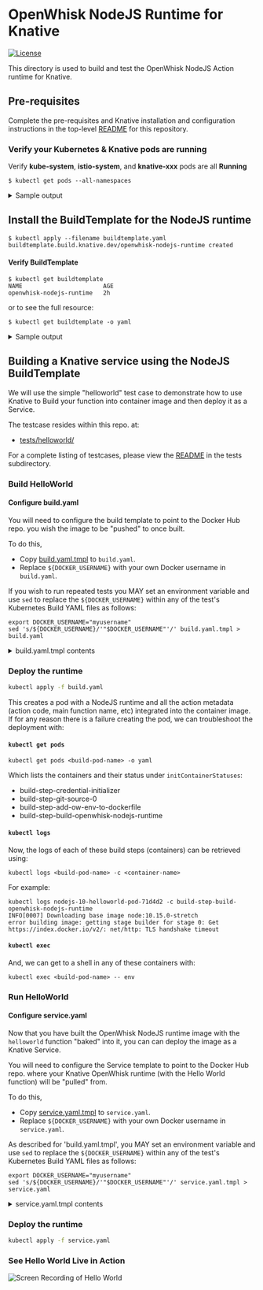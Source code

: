 <!--
#
# Licensed to the Apache Software Foundation (ASF) under one or more
# contributor license agreements.  See the NOTICE file distributed with
# this work for additional information regarding copyright ownership.
# The ASF licenses this file to You under the Apache License, Version 2.0
# (the "License"); you may not use this file except in compliance with
# the License.  You may obtain a copy of the License at
#
#     http://www.apache.org/licenses/LICENSE-2.0
#
# Unless required by applicable law or agreed to in writing, software
# distributed under the License is distributed on an "AS IS" BASIS,
# WITHOUT WARRANTIES OR CONDITIONS OF ANY KIND, either express or implied.
# See the License for the specific language governing permissions and
# limitations under the License.
#
-->

# OpenWhisk NodeJS Runtime for Knative

[![License](https://img.shields.io/badge/license-Apache--2.0-blue.svg)](http://www.apache.org/licenses/LICENSE-2.0)

This directory is used to build and test the OpenWhisk NodeJS Action runtime for Knative.

## Pre-requisites

Complete the pre-requisites and Knative installation and configuration instructions in the top-level [README](../../README.md) for this repository.

### Verify your Kubernetes & Knative pods are running

Verify **kube-system**, **istio-system**, and **knative-xxx** pods are all **Running**
```
$ kubectl get pods --all-namespaces
```
<details>
    <summary>Sample output</summary>

```
$ kubectl get pods --all-namespaces
NAMESPACE          NAME                                            READY   STATUS      RESTARTS   AGE
istio-system       cluster-local-gateway-547467ccf6-p8n72          1/1     Running     1          8d
istio-system       istio-citadel-7d64db8bcf-m7gsj                  1/1     Running     0          8d
istio-system       istio-cleanup-secrets-8lzj4                     0/1     Completed   0          8d
istio-system       istio-egressgateway-6ddf4c8bd6-2dxhc            1/1     Running     1          8d
istio-system       istio-galley-7dd996474-pdd6h                    1/1     Running     1          8d
istio-system       istio-ingressgateway-84b89d647f-cxrwx           1/1     Running     1          8d
istio-system       istio-pilot-86bb4fcbbd-5ns5q                    2/2     Running     0          8d
istio-system       istio-pilot-86bb4fcbbd-vd2xr                    2/2     Running     0          8d
istio-system       istio-pilot-86bb4fcbbd-zstrw                    2/2     Running     0          8d
istio-system       istio-policy-5c4d9ff96b-559db                   2/2     Running     1          8d
istio-system       istio-sidecar-injector-6977b5cf5b-94hj5         1/1     Running     0          8d
istio-system       istio-statsd-prom-bridge-b44b96d7b-kzkzc        1/1     Running     0          8d
istio-system       istio-telemetry-7676df547f-jp952                2/2     Running     1          8d
istio-system       knative-ingressgateway-75644679c7-c2kxj         1/1     Running     1          8d
knative-build      build-controller-658d64d9bd-6qp2c               1/1     Running     0          8d
knative-build      build-webhook-6bb747665f-v8nk2                  1/1     Running     1          8d
knative-eventing   eventing-controller-cfbb757bd-czx99             1/1     Running     0          8d
knative-eventing   in-memory-channel-controller-75d6cc4b77-6c8st   1/1     Running     1          8d
knative-eventing   in-memory-channel-dispatcher-c89db8bb8-phlxw    2/2     Running     7          8d
knative-eventing   webhook-5fbb8dbcc7-nhwp5                        1/1     Running     0          8d
knative-serving    activator-69b8474d6b-58hh2                      2/2     Running     1          8d
knative-serving    autoscaler-6579b57774-cvvzj                     2/2     Running     1          8d
knative-serving    controller-66cd7d99df-hgswh                     1/1     Running     0          8d
knative-serving    webhook-6d9568d-czt8m                           1/1     Running     0          8d
knative-sources    controller-manager-0                            1/1     Running     1          8d
kube-system        coredns-86c58d9df4-ms8qs                        1/1     Running     0          8d
kube-system        coredns-86c58d9df4-x29vt                        1/1     Running     0          8d
kube-system        etcd-docker-desktop                             1/1     Running     3          8d
kube-system        kube-apiserver-docker-desktop                   1/1     Running     3          8d
kube-system        kube-controller-manager-docker-desktop          1/1     Running     5          8d
kube-system        kube-proxy-mltsm                                1/1     Running     0          8d
kube-system        kube-scheduler-docker-desktop                   1/1     Running     5          8d
```
</details>

## Install the BuildTemplate for the NodeJS runtime

```
$ kubectl apply --filename buildtemplate.yaml
buildtemplate.build.knative.dev/openwhisk-nodejs-runtime created
```

#### Verify BuildTemplate

```
$ kubectl get buildtemplate
NAME                       AGE
openwhisk-nodejs-runtime   2h
```

or to see the full resource:
```
$ kubectl get buildtemplate -o yaml
```

<details>
    <summary>Sample output</summary>

```
apiVersion: v1
items:
- apiVersion: build.knative.dev/v1alpha1
  kind: BuildTemplate
  metadata:
    annotations:
      kubectl.kubernetes.io/last-applied-configuration {}
    creationTimestamp: "2019-02-07T16:10:46Z"
    generation: 1
    name: openwhisk-nodejs-runtime
    namespace: default
    resourceVersion: "278166"
    selfLink: /apis/build.knative.dev/v1alpha1/namespaces/default/buildtemplates/openwhisk-nodejs-runtime
    uid: ed5bb6e0-2af2-11e9-a25d-025000000001
  spec:
    generation: 1
    parameters:
    - description: name of the image to be tagged and pushed
      name: TARGET_IMAGE_NAME
    - default: latest
      description: tag the image before pushing
      name: TARGET_IMAGE_TAG
    - description: name of the dockerfile
      name: DOCKERFILE
    - default: "false"
      description: flag to indicate debug mode should be on/off
      name: OW_DEBUG
    - description: name of the action
      name: OW_ACTION_NAME
    - description: JavaScript source code to be evaluated
      name: OW_ACTION_CODE
    - default: main
      description: name of the function in the "__OW_ACTION_CODE" to call as the action
        handler
      name: OW_ACTION_MAIN
    - default: "false"
      description: flag to indicate zip function, for zip actions, "__OW_ACTION_CODE"
        must be base64 encoded string
      name: OW_ACTION_BINARY
    steps:
    - args:
      - -c
      - |
        cat <<EOF >> ${DOCKERFILE}
          ENV __OW_DEBUG "${OW_DEBUG}"
          ENV __OW_ACTION_NAME "${OW_ACTION_NAME}"
          ENV __OW_ACTION_CODE "${OW_ACTION_CODE}"
          ENV __OW_ACTION_MAIN "${OW_ACTION_MAIN}"
          ENV __OW_ACTION_BINARY "${OW_ACTION_BINARY}"
        EOF
      command:
      - /busybox/sh
      image: gcr.io/kaniko-project/executor:debug
      name: add-ow-env-to-dockerfile
    - args:
      - --destination=${TARGET_IMAGE_NAME}:${TARGET_IMAGE_TAG}
      - --dockerfile=${DOCKERFILE}
      image: gcr.io/kaniko-project/executor:latest
      name: build-openwhisk-nodejs-runtime
kind: List
metadata:
  resourceVersion: ""
  selfLink: ""
```
</details>

## Building a Knative service using the NodeJS BuildTemplate

We will use the simple "helloworld" test case to demonstrate how to use Knative to Build your function into container image and then deploy it as a Service.

The testcase resides within this repo. at:
- [tests/helloworld/](tests/helloworld/)

For a complete listing of testcases, please view the [README](tests/README.md) in the tests subdirectory.

### Build HelloWorld

#### Configure build.yaml

You will need to configure the build template to point to the Docker Hub repo. you wish the image to be "pushed" to once built.

To do this,
- Copy [build.yaml.tmpl](tests/helloworld/build.yaml.tmpl) to `build.yaml`.
- Replace ```${DOCKER_USERNAME}``` with your own Docker username in `build.yaml`.

If you wish to run repeated tests you MAY set an environment variable and use ```sed``` to replace the ```${DOCKER_USERNAME}``` within any of the test's Kubernetes Build YAML files as follows:

```
export DOCKER_USERNAME="myusername"
sed 's/${DOCKER_USERNAME}/'"$DOCKER_USERNAME"'/' build.yaml.tmpl > build.yaml
```

<details>
    <summary>build.yaml.tmpl contents</summary>
```
apiVersion: build.knative.dev/v1alpha1
kind: Build
metadata:
  name: nodejs-10-helloworld
spec:
  serviceAccountName: openwhisk-runtime-builder
  source:
    git:
      url: "https://github.com/apache/incubator-openwhisk-devtools.git"
      revision: "master"
  template:
    name: openwhisk-nodejs-runtime
    arguments:
      - name: TARGET_IMAGE_NAME
        value: "docker.io/${DOCKER_USERNAME}/nodejs-10-helloworld"
      - name: DOCKERFILE
        value: "./knative-build/runtimes/javascript/Dockerfile"
      - name: OW_DEBUG
        value: "true"
      - name: OW_ACTION_NAME
        value: "nodejs-helloworld"
      - name: OW_ACTION_CODE
        value: "function main() {return {payload: 'Hello World!'};}"
```
</details>

### Deploy the runtime

```bash
kubectl apply -f build.yaml
```

This creates a pod with a NodeJS runtime and all the action metadata (action code, main function name, etc) integrated into the container image. If for any reason there is a failure creating the pod, we can troubleshoot the deployment with:

#### `kubectl get pods`

```
kubectl get pods <build-pod-name> -o yaml
```

Which lists the containers and their status under `initContainerStatuses`:

- build-step-credential-initializer
- build-step-git-source-0
- build-step-add-ow-env-to-dockerfile
- build-step-build-openwhisk-nodejs-runtime

#### `kubectl logs`

Now, the logs of each of these build steps (containers) can be retrieved using:

```
kubectl logs <build-pod-name> -c <container-name>
```

For example:

```
kubectl logs nodejs-10-helloworld-pod-71d4d2 -c build-step-build-openwhisk-nodejs-runtime
INFO[0007] Downloading base image node:10.15.0-stretch
error building image: getting stage builder for stage 0: Get https://index.docker.io/v2/: net/http: TLS handshake timeout
```

#### `kubectl exec`

And, we can get to a shell in any of these containers with:

```
kubectl exec <build-pod-name> -- env
```


### Run HelloWorld

#### Configure service.yaml

Now that you have built the OpenWhisk NodeJS runtime image with the `helloworld` function "baked" into it, you can can deploy the image as a Knative Service.

You will need to configure the Service template to point to the Docker Hub repo. where your Knative OpenWhisk runtime (with the Hello World function) will be "pulled" from.

To do this,
- Copy [service.yaml.tmpl](tests/helloworld/service.yaml.tmpl) to `service.yaml`.
- Replace ```${DOCKER_USERNAME}``` with your own Docker username in `service.yaml`.

As described for 'build.yaml.tmpl', you MAY set an environment variable and use ```sed``` to replace the ```${DOCKER_USERNAME}``` within any of the test's Kubernetes Build YAML files as follows:

```
export DOCKER_USERNAME="myusername"
sed 's/${DOCKER_USERNAME}/'"$DOCKER_USERNAME"'/' service.yaml.tmpl > service.yaml
```

<details>
    <summary>service.yaml.tmpl contents</summary>

```
apiVersion: serving.knative.dev/v1alpha1
kind: Service
metadata:
  name: nodejs-helloworld
  namespace: default
spec:
  runLatest:
    configuration:
      revisionTemplate:
        spec:
          container:
            image: docker.io/${DOCKER_USERNAME}/nodejs-10-helloworld
```
</details>

### Deploy the runtime

```bash
kubectl apply -f service.yaml
```

### See Hello World Live in Action

![Screen Recording of Hello World](../../media/demo-nodejs-helloworld.gif)

